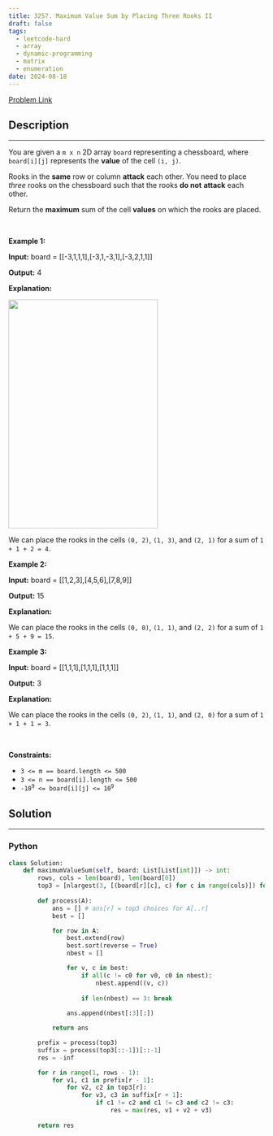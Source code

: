 ```yaml
---
title: 3257. Maximum Value Sum by Placing Three Rooks II
draft: false
tags: 
  - leetcode-hard
  - array
  - dynamic-programming
  - matrix
  - enumeration
date: 2024-08-18
---
```


[Problem Link](https://leetcode.com/problems/maximum-value-sum-by-placing-three-rooks-ii/)

## Description

---
<p>You are given a <code>m x n</code> 2D array <code>board</code> representing a chessboard, where <code>board[i][j]</code> represents the <strong>value</strong> of the cell <code>(i, j)</code>.</p>

<p>Rooks in the <strong>same</strong> row or column <strong>attack</strong> each other. You need to place <em>three</em> rooks on the chessboard such that the rooks <strong>do not</strong> <strong>attack</strong> each other.</p>

<p>Return the <strong>maximum</strong> sum of the cell <strong>values</strong> on which the rooks are placed.</p>

<p>&nbsp;</p>
<p><strong class="example">Example 1:</strong></p>

<div class="example-block">
<p><strong>Input:</strong> <span class="example-io">board = </span>[[-3,1,1,1],[-3,1,-3,1],[-3,2,1,1]]</p>

<p><strong>Output:</strong> 4</p>

<p><strong>Explanation:</strong></p>

<p><img alt="" src="https://assets.leetcode.com/uploads/2024/08/08/rooks2.png" style="width: 294px; height: 450px;" /></p>

<p>We can place the rooks in the cells <code>(0, 2)</code>, <code>(1, 3)</code>, and <code>(2, 1)</code> for a sum of <code>1 + 1 + 2 = 4</code>.</p>
</div>

<p><strong class="example">Example 2:</strong></p>

<div class="example-block">
<p><strong>Input:</strong> <span class="example-io">board = [[1,2,3],[4,5,6],[7,8,9]]</span></p>

<p><strong>Output:</strong> <span class="example-io">15</span></p>

<p><strong>Explanation:</strong></p>

<p>We can place the rooks in the cells <code>(0, 0)</code>, <code>(1, 1)</code>, and <code>(2, 2)</code> for a sum of <code>1 + 5 + 9 = 15</code>.</p>
</div>

<p><strong class="example">Example 3:</strong></p>

<div class="example-block">
<p><strong>Input:</strong> <span class="example-io">board = [[1,1,1],[1,1,1],[1,1,1]]</span></p>

<p><strong>Output:</strong> <span class="example-io">3</span></p>

<p><strong>Explanation:</strong></p>

<p>We can place the rooks in the cells <code>(0, 2)</code>, <code>(1, 1)</code>, and <code>(2, 0)</code> for a sum of <code>1 + 1 + 1 = 3</code>.</p>
</div>

<p>&nbsp;</p>
<p><strong>Constraints:</strong></p>

<ul>
	<li><code>3 &lt;= m == board.length &lt;= 500</code></li>
	<li><code>3 &lt;= n == board[i].length &lt;= 500</code></li>
	<li><code>-10<sup>9</sup> &lt;= board[i][j] &lt;= 10<sup>9</sup></code></li>
</ul>


## Solution

---
### Python
``` py title='maximum-value-sum-by-placing-three-rooks-ii'
class Solution:
    def maximumValueSum(self, board: List[List[int]]) -> int:
        rows, cols = len(board), len(board[0])
        top3 = [nlargest(3, [(board[r][c], c) for c in range(cols)]) for r in range(rows)]
        
        def process(A):
            ans = [] # ans[r] = top3 choices for A[..r]
            best = []

            for row in A:
                best.extend(row)
                best.sort(reverse = True)
                nbest = []

                for v, c in best:
                    if all(c != c0 for v0, c0 in nbest):
                        nbest.append((v, c))
                    
                    if len(nbest) == 3: break
                
                ans.append(nbest[:3][:])

            return ans

        prefix = process(top3)
        suffix = process(top3[::-1])[::-1]
        res = -inf

        for r in range(1, rows - 1):
            for v1, c1 in prefix[r - 1]:
                for v2, c2 in top3[r]:
                    for v3, c3 in suffix[r + 1]:
                        if c1 != c2 and c1 != c3 and c2 != c3:
                            res = max(res, v1 + v2 + v3)
        
        return res
```

